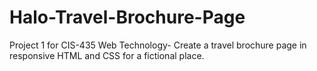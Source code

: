 # Halo-Travel-Brochure-Page
Project 1 for CIS-435 Web Technology- Create a travel brochure page in responsive HTML and CSS for a fictional place.

